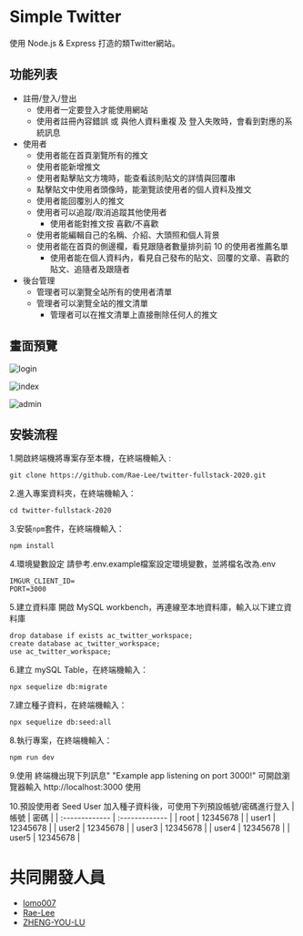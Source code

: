 # Simple Twitter

使用 Node.js & Express 打造的類Twitter網站。

## 功能列表

- 註冊/登入/登出
  - 使用者一定要登入才能使用網站
  - 使用者註冊內容錯誤 或 與他人資料重複 及 登入失敗時，會看到對應的系統訊息
- 使用者
  - 使用者能在首頁瀏覽所有的推文
  - 使用者能新增推文
  - 使用者點擊貼文方塊時，能查看該則貼文的詳情與回覆串
  - 點擊貼文中使用者頭像時，能瀏覽該使用者的個人資料及推文
  - 使用者能回覆別人的推文
  - 使用者可以追蹤/取消追蹤其他使用者
	- 使用者能對推文按 喜歡/不喜歡
  - 使用者能編輯自己的名稱、介紹、大頭照和個人背景
  - 使用者能在首頁的側邊欄，看見跟隨者數量排列前 10 的使用者推薦名單
	- 使用者能在個人資料內，看見自己發布的貼文、回覆的文章、喜歡的貼文、追隨者及跟隨者
- 後台管理
  - 管理者可以瀏覽全站所有的使用者清單
  - 管理者可以瀏覽全站的推文清單
	- 管理者可以在推文清單上直接刪除任何人的推文

## 畫面預覽

![login](/images/tweets-login.jpg)

![index](/images/tweets-index.jpg)

![admin](/images/admin.jpg)

## 安裝流程

1.開啟終端機將專案存至本機，在終端機輸入 :
```
git clone https://github.com/Rae-Lee/twitter-fullstack-2020.git
```
2.進入專案資料夾，在終端機輸入：
```
cd twitter-fullstack-2020
```
3.安裝`npm`套件，在終端機輸入：
```
npm install
```
4.環境變數設定 請參考.env.example檔案設定環境變數，並將檔名改為.env
```
IMGUR_CLIENT_ID= 
PORT=3000
```
5.建立資料庫
開啟 MySQL workbench，再連線至本地資料庫，輸入以下建立資料庫 
```
drop database if exists ac_twitter_workspace;
create database ac_twitter_workspace;
use ac_twitter_workspace;
```
6.建立 mySQL Table，在終端機輸入：
```
npx sequelize db:migrate 
```
7.建立種子資料，在終端機輸入：
```
npx sequelize db:seed:all 
```
8.執行專案，在終端機輸入：
```
npm run dev
```
9.使用
終端機出現下列訊息" "Example app listening on port 3000!"
可開啟瀏覽器輸入 http://localhost:3000 使用

10.預設使用者 Seed User
加入種子資料後，可使用下列預設帳號/密碼進行登入
| 帳號 | 密碼 |
| :------------- | :------------- |
| root  | 12345678 |
| user1 | 12345678 |
| user2 | 12345678 |
| user3 | 12345678 |
| user4 | 12345678 |
| user5 | 12345678 |

# 共同開發人員

- [lomo007](https://github.com/lomo007)
- [Rae-Lee](https://github.com/Rae-Lee)
- [ZHENG-YOU-LU](https://github.com/ZHENG-YOU-LU)
